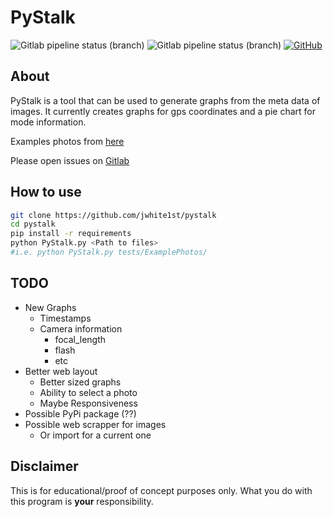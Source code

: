 # PyStalk

![Gitlab pipeline status (branch)](https://img.shields.io/gitlab/pipeline/jwhite1st/pystalk/master?label=Master%20Build&style=flat-plastic) ![Gitlab pipeline status (branch)](https://img.shields.io/gitlab/pipeline/jwhite1st/pystalk/develop?label=Develop%20Build&style=flat-plastic)
[![GitHub](https://img.shields.io/github/license/jwhite1st/pystalk?style=plastic)](https://github.com/jwhite1st/PyStalk/blob/master/LICENSE)

## About

PyStalk is a tool that can be used to generate graphs from the meta data of images. It currently creates graphs for gps coordinates and a pie chart for mode information.

Examples photos from [here](https://github.com/ianare/exif-samples/tree/master/jpg/gps)

Please open issues on [Gitlab](https://gitlab.com/jwhite1st/pystalk/issues)

## How to use

```bash
git clone https://github.com/jwhite1st/pystalk
cd pystalk
pip install -r requirements
python PyStalk.py <Path to files>
#i.e. python PyStalk.py tests/ExamplePhotos/
```

## TODO

- New Graphs
  - Timestamps
  - Camera information
    - focal_length
    - flash
    - etc
- Better web layout
  - Better sized graphs
  - Ability to select a photo
  - Maybe Responsiveness
- Possible PyPi package (??)
- Possible web scrapper for images
  - Or import for a current one

## Disclaimer

This is for educational/proof of concept purposes only. What you do with this program is **your** responsibility.

